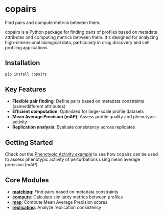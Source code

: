 # copairs

Find pairs and compute metrics between them.

copairs is a Python package for finding pairs of profiles based on metadata attributes and computing metrics between them. It's designed for analyzing high-dimensional biological data, particularly in drug discovery and cell profiling applications.

## Installation

```bash
pip install copairs
```

## Key Features

- **Flexible pair finding**: Define pairs based on metadata constraints (same/different attributes)
- **Efficient computation**: Optimized for large-scale profile datasets
- **Mean Average Precision (mAP)**: Assess profile quality and phenotypic activity
- **Replication analysis**: Evaluate consistency across replicates

## Getting Started

Check out the [Phenotypic Activity example](examples/phenotypic_activity.ipynb) to see how copairs can be used to assess phenotypic activity of perturbations using mean average precision (mAP).

## Core Modules

- **[matching](api/matching.md)**: Find pairs based on metadata constraints
- **[compute](api/compute.md)**: Calculate similarity metrics between profiles
- **[map](api/map.md)**: Compute Mean Average Precision scores
- **[replicating](api/replicating.md)**: Analyze replication consistency
